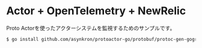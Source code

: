 # Actor + OpenTelemetry + NewRelic

Proto Actorを使ったアクターシステムを監視するためのサンプルです。


```bash
$ go install github.com/asynkron/protoactor-go/protobuf/protoc-gen-gograinv2@dev 
```